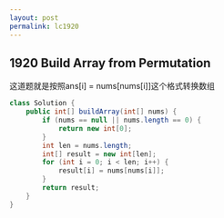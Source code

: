```yaml
---
layout: post
permalink: lc1920 
---
```


## 1920 Build Array from Permutation

这道题就是按照ans[i] = nums[nums[i]]这个格式转换数组

```java
class Solution {
    public int[] buildArray(int[] nums) {
        if (nums == null || nums.length == 0) {
            return new int[0];
        }
        int len = nums.length;
        int[] result = new int[len];
        for (int i = 0; i < len; i++) {
            result[i] = nums[nums[i]];
        }
        return result;
    }
}
```